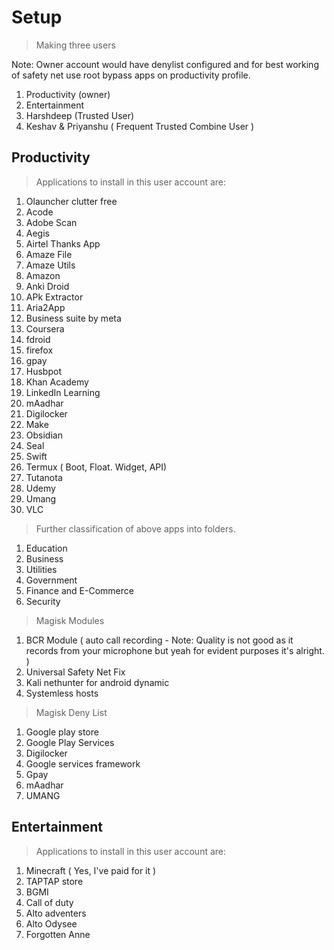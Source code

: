 # Setup

> Making three users

Note: Owner account would have denylist configured and for best working of safety net use root bypass apps on productivity profile.

1. Productivity (owner)
2. Entertainment
3. Harshdeep (Trusted User)
4. Keshav & Priyanshu ( Frequent Trusted Combine User )

## Productivity 

> Applications to install in this user account are:

1. Olauncher clutter free
2. Acode
3. Adobe Scan
4. Aegis 
5. Airtel Thanks App
6. Amaze File 
7. Amaze Utils
8. Amazon
9. Anki Droid
10. APk Extractor
11. Aria2App
12. Business suite by meta
13. Coursera
14. fdroid
15. firefox
16. gpay
17. Husbpot
18. Khan Academy
19. LinkedIn Learning
20. mAadhar
21. Digilocker
22. Make
23. Obsidian
24. Seal
25. Swift
26. Termux ( Boot, Float. Widget, API)
27. Tutanota
28. Udemy
29. Umang
30. VLC


> Further classification of above apps into folders.

1. Education 
2. Business
3. Utilities  
4. Government
5. Finance and E-Commerce
6. Security

> Magisk Modules

1. BCR Module ( auto call recording - Note: Quality is not good as it records from your microphone but yeah for evident purposes it's alright. )
2. Universal Safety Net Fix
3. Kali nethunter for android dynamic
4. Systemless hosts

> Magisk Deny List

1. Google play store
2. Google Play Services
3. Digilocker
4. Google services framework
5. Gpay
6. mAadhar
7. UMANG



## Entertainment

> Applications to install in this user account are:

1. Minecraft ( Yes, I've paid for it )
2.  TAPTAP store
3.  BGMI 
4.  Call of duty
5.  Alto adventers
6.  Alto Odysee
7.  Forgotten Anne


## 

